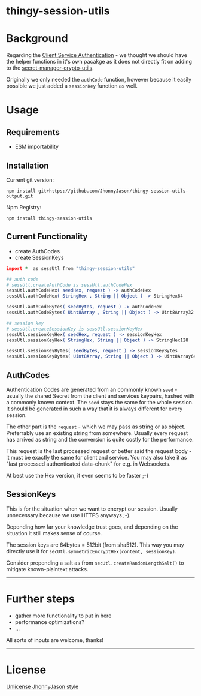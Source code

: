 # thingy-session-utils 

# Background
Regarding the [Client Service Authentication](https://hackmd.io/DjnHMT0TSlmffXZTsm4f7A?view) - we thought we should have the helper functions in it's own pacakge as it does not directly fit on adding to the [secret-manager-crypto-utils](https://www.npmjs.com/package/secret-manager-crypto-utils).

Originally we only needed the `authCode` function, however because it easily possible we just added a `sessionKey` function as well.

# Usage

Requirements
------------
- ESM importability

Installation
------------
Current git version:
```
npm install git+https://github.com/JhonnyJason/thingy-session-utils-output.git
```

Npm Registry:
```
npm install thingy-session-utils
```


Current Functionality
---------------------
- create AuthCodes
- create SessionKeys

```coffee
import *  as sessUtl from "thingy-session-utils"

## auth code
# sessUtl.createAuthCode is sessUtl.authCodeHex
sessUtl.authCodeHex( seedHex, request ) -> authCodeHex
sessUtl.authCodeHex( StringHex , String || Object ) -> StringHex64

sessUtl.authCodeBytes( seedBytes, request ) -> authCodeHex
sessUtl.authCodeBytes( Uint8Array , String || Object ) -> Uint8Array32

## session key
# sessUtl.createSessionKey is sessUtl.sessionKeyHex
sessUtl.sessionKeyHex( seedHex, request ) -> sessionKeyHex
sessUtl.sessionKeyHex( StringHex, String || Object ) -> StringHex128

sessUtl.sessionKeyBytes( seedBytes, request ) -> sessionKeyBytes
sessUtl.sessionKeyBytes( Uint8Array, String || Object ) -> Uint8Array64

```

## AuthCodes
Authentication Codes are generated from an commonly known `seed` - usually the shared Secret from the client and services keypairs, hashed with a commonly known context. The `seed` stays the same for the whole session.
It should be generated in such a way that it is always different for every session.

The other part is the `request` - which we may pass as string or as object.
Preferrably use an existing string from somewhere. Usually every request has arrived as string and the conversion is quite costly for the performance.

This request is the last processed request or better said the request body - it must be exactly the same for client and service. You may also take  it as "last processed authenticated data-chunk" for e.g. in Websockets.

At best use the Hex version, it even seems to be faster ;-)

## SessionKeys
This is for the situation when we want to encrypt our session. Usually unnecessary because we use HTTPS anyways ;-).

Depending how far your <s>knowledge</s> trust goes, and depending on the situation it still makes sense of course.

The session keys are 64bytes = 512bit (from sha512). This way you may directly use it for `secUtl.symmetricEncryptHex(content, sessionKey)`.

Consider prepending a salt as from `secUtl.createRandomLengthSalt()` to mitigate known-plaintext attacks.

---

# Further steps

- gather more functionality to put in here
- performance optimizations?
- ...


All sorts of inputs are welcome, thanks!

---

# License
[Unlicense JhonnyJason style](https://hackmd.io/nCpLO3gxRlSmKVG3Zxy2hA?view)
